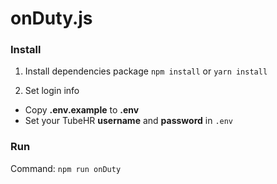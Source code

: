 # onDuty.js

### Install
1. Install dependencies package
`npm install` or `yarn install`

2. Set login info
  - Copy **.env.example** to **.env**
  - Set your TubeHR **username** and **password** in `.env`


### Run
Command: `npm run onDuty`
